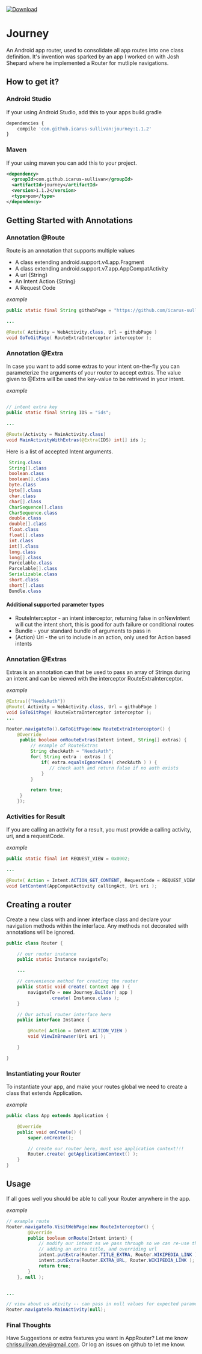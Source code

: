 

[ ![Download](https://api.bintray.com/packages/icarus-sullivan/maven/journey/images/download.svg) ](https://bintray.com/icarus-sullivan/maven/journey/_latestVersion)

# Journey
An Android app router, used to consolidate all app routes into one class definition. It's invention was sparked by an app I worked on with Josh Shepard where he implemented a Router for mutliple navigations.


## How to get it?

### Android Studio
If your using Android Studio, add this to your apps build.gradle

```javascript
dependencies {
    compile 'com.github.icarus-sullivan:journey:1.1.2'
}
```

### Maven
If your using maven you can add this to your project.

```xml
<dependency>
  <groupId>com.github.icarus-sullivan</groupId>
  <artifactId>journey</artifactId>
  <version>1.1.2</version>
  <type>pom</type>
</dependency>
```


## Getting Started with Annotations

### Annotation @Route
Route is an annotation that supports multiple values
* A class extending android.support.v4.app.Fragment
* A class extending android.support.v7.app.AppCompatActivity
* A url {String}
* An Intent Action {String}
* A Request Code

_example_
```java
public static final String githubPage = "https://github.com/icarus-sullivan/Journey";

...

@Route( Activity = WebActivity.class, Url = githubPage )
void GoToGitPage( RouteExtraInterceptor interceptor );
```

### Annotation @Extra
In case you want to add some extras to your intent on-the-fly you can parameterize the arguments of your
router to accept extras. The value given to @Extra will be used the key-value to be retrieved in your intent.

_example_
```java

// intent extra key
public static final String IDS = "ids";

...

@Route(Activity = MainActivity.class)
void MainActivityWithExtras(@Extra(IDS) int[] ids );
```

Here is a list of accepted Intent arguments.

```java
 String.class
 String[].class
 boolean.class
 boolean[].class
 byte.class
 byte[].class
 char.class
 char[].class
 CharSequence[].class
 CharSequence.class
 double.class
 double[].class
 float.class
 float[].class
 int.class
 int[].class
 long.class
 long[].class
 Parcelable.class
 Parcelable[].class
 Serializable.class
 short.class
 short[].class
 Bundle.class

```

#### Additional supported parameter types
* RouteInterceptor - an intent interceptor, returning false in onNewIntent will cut the intent short, this is good for auth failure or conditional routes
* Bundle - your standard bundle of arguments to pass in
* (Action) Uri - the uri to include in an action, only used for Action based intents


### Annotation @Extras
Extras is an annotation can that be used to pass an array of Strings during an intent and can be viewed with the interceptor RouteExtraInterceptor.

_example_
```java
@Extras({"NeedsAuth"})
@Route( Activity = WebActivity.class, Url = githubPage )
void GoToGitPage( RouteExtraInterceptor interceptor );
...

Router.navigateTo().GoToGitPage(new RouteExtraInterceptor() {
	@Override
	 public boolean onRouteExtras(Intent intent, String[] extras) {
	     // example of RouteExtras
	     String checkAuth = "NeedsAuth";
	     for( String extra : extras ) {
	         if( extra.equalsIgnoreCase( checkAuth ) ) {
				// check auth and return false if no auth exists
	         }
	     }

	     return true;
	 }
	});
```

### Activities for Result
If you are calling an activity for a result, you must provide a calling activity, uri, and a requestCode.

_example_
```java
public static final int REQUEST_VIEW = 0x0002;

...

@Route( Action = Intent.ACTION_GET_CONTENT, RequestCode = REQUEST_VIEW )
void GetContent(AppCompatActivity callingAct, Uri uri );
```


## Creating a router
Create a new class with and inner interface class and declare your navigation methods within the interface. Any methods not decorated with annotations will be ignored.

```java
public class Router {

	// our router instance
    public static Instance navigateTo;

	...

	// convenience method for creating the router
    public static void create( Context app ) {
        navigateTo = new Journey.Builder( app )
                .create( Instance.class );
    }

	// Our actual router interface here
    public interface Instance {

        @Route( Action = Intent.ACTION_VIEW )
        void ViewInBrowser(Uri uri );

    }

}
```

### Instantiating your Router
To instantiate your app, and make your routes global we need to create a class that extends Application.

_example_
```java
public class App extends Application {

    @Override
    public void onCreate() {
        super.onCreate();

        // create our router here, must use application context!!!
		Router.create( getApplicationContext() );
    }
}
```

## Usage
If all goes well you should be able to call your Router anywhere in the app.

_example_
```java
// example route
Router.navigateTo.VisitWebPage(new RouteInterceptor() {
        @Override
        public boolean onRoute(Intent intent) {
            // modify our intent as we pass through so we can re-use the webActivity
            // adding an extra title, and overriding url
            intent.putExtra(Router.TITLE_EXTRA, Router.WIKIPEDIA_LINK );
            intent.putExtra(Router.EXTRA_URL, Router.WIKIPEDIA_LINK );
            return true;
        }
    }, null );


...

// view about us ativity -- can pass in null values for expected parameters
Router.navigateTo.MainActivity(null);
```

### Final Thoughts
Have Suggestions or extra features you want in AppRouter? Let me know chrissullivan.dev@gmail.com. Or log an issues on github to let me know.